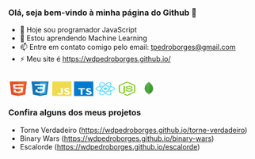 ### Olá, seja bem-vindo à minha página do Github 👋

- 🔭 Hoje sou programador JavaScript
- 🌱 Estou aprendendo Machine Learning
- 📫 Entre em contato comigo pelo email: tpedroborges@gmail.com
- ⚡ Meu site é https://wdpedroborges.github.io/

<div style="display: inline_block"><br>
  <img align="center" alt="Pedro-HTML" height="30" width="40" src="https://raw.githubusercontent.com/devicons/devicon/master/icons/html5/html5-original.svg">
  <img align="center" alt="Rafa-CSS" height="30" width="40" src="https://raw.githubusercontent.com/devicons/devicon/master/icons/css3/css3-original.svg">
  <img align="center" alt="Pedro-Js" height="30" width="40" src="https://raw.githubusercontent.com/devicons/devicon/master/icons/javascript/javascript-plain.svg">
  <img align="center" alt="Pedro-Ts" height="30" width="40" src="https://raw.githubusercontent.com/devicons/devicon/master/icons/typescript/typescript-plain.svg">
  <img align="center" alt="Pedro-React" height="30" width="40" src="https://raw.githubusercontent.com/devicons/devicon/master/icons/react/react-original.svg">
  <img align="center" alt="Pedro-NodeJS" height="30" width="40" src="https://github.com/devicons/devicon/blob/master/icons/nodejs/nodejs-original.svg">
  <img align="center" alt="Pedro-MongoDB" height="30" width="40" src="https://github.com/devicons/devicon/blob/master/icons/mongodb/mongodb-original.svg">
</div>

### Confira alguns dos meus projetos

- Torne Verdadeiro (https://wdpedroborges.github.io/torne-verdadeiro)
- Binary Wars (https://wdpedroborges.github.io/binary-wars)
- Escalorde (https://wdpedroborges.github.io/escalorde)
